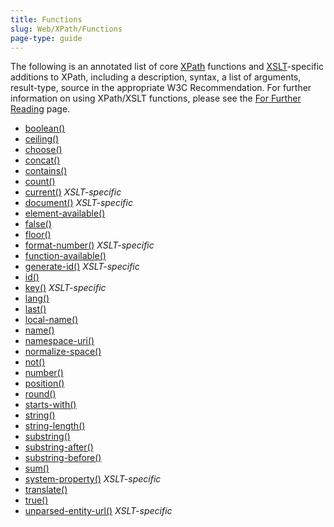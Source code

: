 ```yaml
---
title: Functions
slug: Web/XPath/Functions
page-type: guide
---
```




The following is an annotated list of core [XPath](/Web/XPath) functions and [XSLT](/Web/XSLT)-specific additions to XPath, including a description, syntax, a list of arguments, result-type, source in the appropriate W3C Recommendation. For further information on using XPath/XSLT functions, please see the [For Further Reading](/Web/XSLT/Transforming_XML_with_XSLT) page.

- [boolean()](/Web/XPath/Functions/boolean)
- [ceiling()](/Web/XPath/Functions/ceiling)
- [choose()](/Web/XPath/Functions/choose)
- [concat()](/Web/XPath/Functions/concat)
- [contains()](/Web/XPath/Functions/contains)
- [count()](/Web/XPath/Functions/count)
- [current()](/Web/XPath/Functions/current) _XSLT-specific_
- [document()](/Web/XPath/Functions/document) _XSLT-specific_
- [element-available()](/Web/XPath/Functions/element-available)
- [false()](/Web/XPath/Functions/false)
- [floor()](/Web/XPath/Functions/floor)
- [format-number()](/Web/XPath/Functions/format-number) _XSLT-specific_
- [function-available()](/Web/XPath/Functions/function-available)
- [generate-id()](/Web/XPath/Functions/generate-id) _XSLT-specific_
- [id()](/Web/XPath/Functions/id)
- [key()](/Web/XPath/Functions/key) _XSLT-specific_
- [lang()](/Web/XPath/Functions/lang)
- [last()](/Web/XPath/Functions/last)
- [local-name()](/Web/XPath/Functions/local-name)
- [name()](/Web/XPath/Functions/name)
- [namespace-uri()](/Web/XPath/Functions/namespace-uri)
- [normalize-space()](/Web/XPath/Functions/normalize-space)
- [not()](/Web/XPath/Functions/not)
- [number()](/Web/XPath/Functions/number)
- [position()](/Web/XPath/Functions/position)
- [round()](/Web/XPath/Functions/round)
- [starts-with()](/Web/XPath/Functions/starts-with)
- [string()](/Web/XPath/Functions/string)
- [string-length()](/Web/XPath/Functions/string-length)
- [substring()](/Web/XPath/Functions/substring)
- [substring-after()](/Web/XPath/Functions/substring-after)
- [substring-before()](/Web/XPath/Functions/substring-before)
- [sum()](/Web/XPath/Functions/sum)
- [system-property()](/Web/XPath/Functions/system-property) _XSLT-specific_
- [translate()](/Web/XPath/Functions/translate)
- [true()](/Web/XPath/Functions/true)
- [unparsed-entity-url()](/Web/XPath/Functions/unparsed-entity-url) _XSLT-specific_
